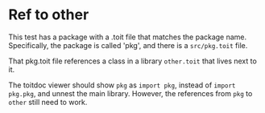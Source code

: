 # Ref to other

This test has a package with a .toit file that matches the package name. Specifically,
the package is called 'pkg', and there is a `src/pkg.toit` file.

That pkg.toit file references a class in a library `other.toit` that lives next to it.

The toitdoc viewer should show `pkg` as `import pkg`, instead of `import pkg.pkg`, and
unnest the main library. However, the references from `pkg` to `other` still need to work.
